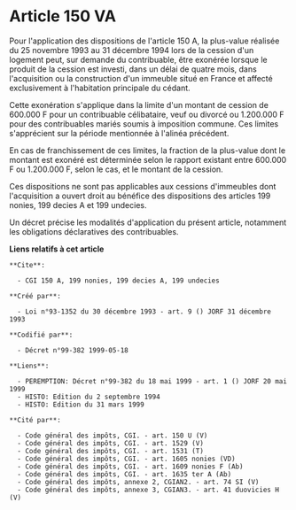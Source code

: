 # Article 150 VA

Pour l'application des dispositions de l'article 150 A, la plus-value réalisée du 25 novembre 1993 au 31 décembre 1994 lors
de la cession d'un logement peut, sur demande du contribuable, être exonérée lorsque le produit de la cession est investi,
dans un délai de quatre mois, dans l'acquisition ou la construction d'un immeuble situé en France et affecté exclusivement à
l'habitation principale du cédant.

Cette exonération s'applique dans la limite d'un montant de cession de 600.000 F pour un contribuable célibataire, veuf ou
divorcé ou 1.200.000 F pour des contribuables mariés soumis à imposition commune. Ces limites s'apprécient sur la période
mentionnée à l'alinéa précédent.

En cas de franchissement de ces limites, la fraction de la plus-value dont le montant est exonéré est déterminée selon le
rapport existant entre 600.000 F ou 1.200.000 F, selon le cas, et le montant de la cession.

Ces dispositions ne sont pas applicables aux cessions d'immeubles dont l'acquisition a ouvert droit au bénéfice des
dispositions des articles 199 nonies, 199 decies A et 199 undecies.

Un décret précise les modalités d'application du présent article, notamment les obligations déclaratives des contribuables.

**Liens relatifs à cet article**

	**Cite**:

	  - CGI 150 A, 199 nonies, 199 decies A, 199 undecies

	**Créé par**:

	  - Loi n°93-1352 du 30 décembre 1993 - art. 9 () JORF 31 décembre 1993

	**Codifié par**:

	  - Décret n°99-382 1999-05-18

	**Liens**:

	  - PEREMPTION: Décret n°99-382 du 18 mai 1999 - art. 1 () JORF 20 mai 1999
	  - HISTO: Edition du 2 septembre 1994
	  - HISTO: Edition du 31 mars 1999

	**Cité par**:

	  - Code général des impôts, CGI. - art. 150 U (V)
	  - Code général des impôts, CGI. - art. 1529 (V)
	  - Code général des impôts, CGI. - art. 1531 (T)
	  - Code général des impôts, CGI. - art. 1605 nonies (VD)
	  - Code général des impôts, CGI. - art. 1609 nonies F (Ab)
	  - Code général des impôts, CGI. - art. 1635 ter A (Ab)
	  - Code général des impôts, annexe 2, CGIAN2. - art. 74 SI (V)
	  - Code général des impôts, annexe 3, CGIAN3. - art. 41 duovicies H (V)
